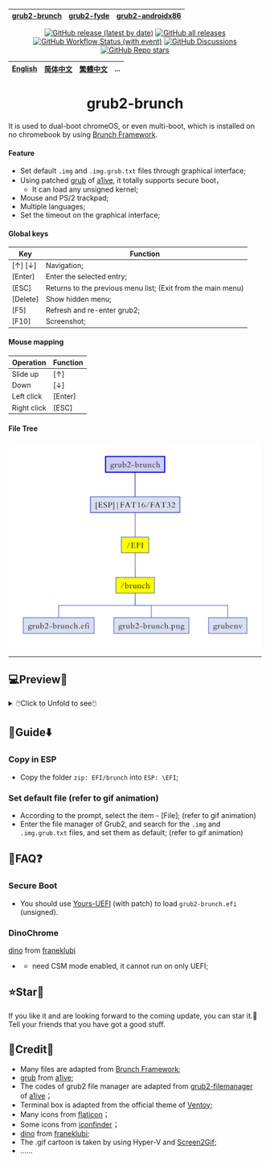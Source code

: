 [grub2-brunch](https://github.com/M-L-P/grub2-brunch)|[grub2-fyde](https://github.com/M-L-P/grub2-fyde)|[grub2-androidx86](https://github.com/M-L-P/grub2-androidx86)
-|-|-

<div align="center">

[![GitHub release (latest by date)](https://img.shields.io/github/v/release/M-L-P/grub2-brunch)](https://github.com/M-L-P/grub2-brunch/releases/latest)
[![GitHub all releases](https://img.shields.io/github/downloads/M-L-P/grub2-brunch/total)](https://github.com/M-L-P/grub2-brunch/releases)
[![GitHub Workflow Status (with event)](https://img.shields.io/github/actions/workflow/status/M-L-P/grub2-brunch/%E6%9E%84%E5%BB%BA.yml)](https://github.com/M-L-P/grub2-brunch/actions/workflows/%E6%9E%84%E5%BB%BA.yml)
[![GitHub Discussions](https://img.shields.io/github/discussions/M-L-P/grub2-brunch)](https://github.com/M-L-P/grub2-brunch/discussions)
[![GitHub Repo stars](https://img.shields.io/github/stars/M-L-P/grub2-brunch?style=social)](https://github.com/M-L-P/grub2-brunch/stargazers)

</div>

[English](README.md)|[简体中文](README-自述文件.md)|[繁體中文](README-繁體中文.md)|...
--|--|--|--

<h1 align="center">grub2-brunch</h1>

It is used to dual-boot chromeOS, or even multi-boot, which is installed on no chromebook by using [Brunch Framework](https://github.com/sebanc/brunch).
#### Feature
- Set default `.img` and `.img.grub.txt` files through graphical interface;
- Using patched [grub](https://github.com/a1ive/grub) of [a1ive](https://github.com/a1ive), it totally supports secure boot，
  - It can load any unsigned kernel;
- Mouse and PS/2 trackpad;
- Multiple languages;
- Set the timeout on the graphical interface;

#### Global keys

Key|Function
-|-
[↑] [↓] | Navigation;
[Enter] | Enter the selected entry;
[ESC] | Returns to the previous menu list; (Exit from the main menu)
[Delete] | Show hidden menu;
[F5] | Refresh and re-enter grub2;
[F10] | Screenshot;

#### Mouse mapping

Operation | Function
-|-
Slide up | [↑]
Down | [↓]
Left click | [Enter]
Right click | [ESC]

#### File Tree
<img src="https://raw.githubusercontent.com/M-L-P/.github/main/screenshots/grub2-brunch/grub2-brunch.png">

-----------------------------------------------------------------------------------------------------------------------------------
## 💻️Preview👀

<details>
<summary>🖱️Click to Unfold to see🖱️</summary>

### 1024x768
<img src="https://raw.githubusercontent.com/M-L-P/.github/main/screenshots/grub2-brunch/English/English.gif">

#### 1920x1080
<img src="https://raw.githubusercontent.com/M-L-P/.github/main/screenshots/grub2-brunch/English/1080p-menu.png">
<img src="https://raw.githubusercontent.com/M-L-P/.github/main/screenshots/grub2-brunch/English/1080p-settings.png">
</details>

## 🧭Guide⬇️

### Copy in ESP
- Copy the folder `zip: EFI/brunch` into `ESP: \EFI`;
### Set default file (refer to gif animation)
- According to the prompt, select the item - [File]; (refer to gif animation)
- Enter the file manager of Grub2, and search for the `.img` and `.img.grub.txt` files, and set them as default; (refer to gif animation)

## 📝FAQ❓️

### Secure Boot
- You should use [Yours-UEFI](https://github.com/M-L-P/Yours-UEFI) (with patch) to load `grub2-brunch.efi` (unsigned).

### DinoChrome
[dino](https://github.com/franeklubi/dino) from [franeklubi](https://github.com/franeklubi)
- - need CSM mode enabled, it cannot run on only UEFI;

## ⭐Star🌟
If you like it and are looking forward to the coming update, you can star it.💫<br/>
Tell your friends that you have got a good stuff.

## 🎉Credit🎊
- Many files are adapted from [Brunch Framework](https://github.com/sebanc/brunch);
- [grub](https://github.com/a1ive/grub) from [a1ive](https://github.com/a1ive);
- The codes of grub2 file manager are adapted from [grub2-filemanager](https://github.com/a1ive/grub2-filemanager) of [a1ive](https://github.com/a1ive)；
- Terminal box is adapted from the official theme of [Ventoy](https://github.com/ventoy/Ventoy);
- Many icons from [flaticon](https://www.flaticon.com/)；
- Some icons from [iconfinder](https://www.iconfinder.com/)；
- [dino](https://github.com/franeklubi/dino) from [franeklubi](https://github.com/franeklubi);
- The .gif cartoon is taken by using Hyper-V and [Screen2Gif](https://github.com/NickeManarin/ScreenToGif);
- ......